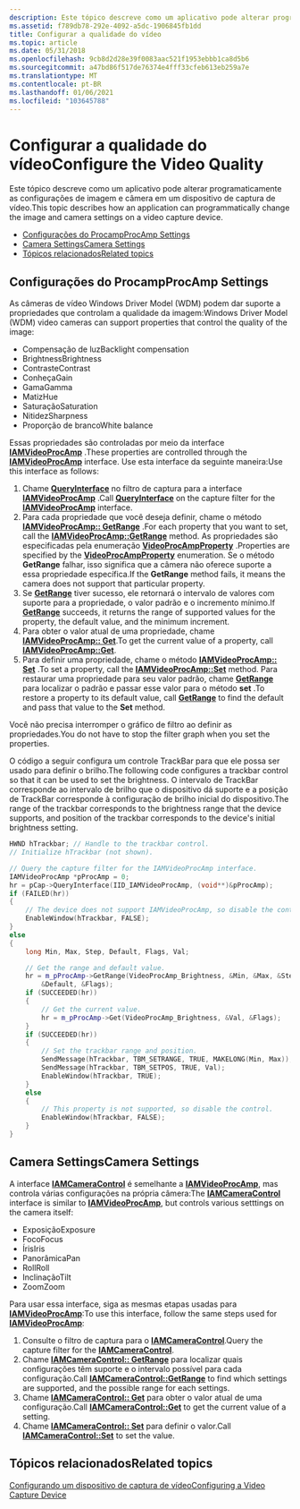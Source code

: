 ```yaml
---
description: Este tópico descreve como um aplicativo pode alterar programaticamente as configurações de imagem e câmera em um dispositivo de captura de vídeo.
ms.assetid: f789db78-292e-4092-a5dc-1906845fb1dd
title: Configurar a qualidade do vídeo
ms.topic: article
ms.date: 05/31/2018
ms.openlocfilehash: 9cb8d2d28e39f0083aac521f1953ebbb1ca8d5b6
ms.sourcegitcommit: a47bd86f517de76374e4fff33cfeb613eb259a7e
ms.translationtype: MT
ms.contentlocale: pt-BR
ms.lasthandoff: 01/06/2021
ms.locfileid: "103645788"
---
```

# <a name="configure-the-video-quality"></a><span data-ttu-id="2912a-103">Configurar a qualidade do vídeo</span><span class="sxs-lookup"><span data-stu-id="2912a-103">Configure the Video Quality</span></span>

<span data-ttu-id="2912a-104">Este tópico descreve como um aplicativo pode alterar programaticamente as configurações de imagem e câmera em um dispositivo de captura de vídeo.</span><span class="sxs-lookup"><span data-stu-id="2912a-104">This topic describes how an application can programmatically change the image and camera settings on a video capture device.</span></span>

-   [<span data-ttu-id="2912a-105">Configurações do Procamp</span><span class="sxs-lookup"><span data-stu-id="2912a-105">ProcAmp Settings</span></span>](#procamp-settings)
-   [<span data-ttu-id="2912a-106">Camera Settings</span><span class="sxs-lookup"><span data-stu-id="2912a-106">Camera Settings</span></span>](#camera-settings)
-   [<span data-ttu-id="2912a-107">Tópicos relacionados</span><span class="sxs-lookup"><span data-stu-id="2912a-107">Related topics</span></span>](#related-topics)

## <a name="procamp-settings"></a><span data-ttu-id="2912a-108">Configurações do Procamp</span><span class="sxs-lookup"><span data-stu-id="2912a-108">ProcAmp Settings</span></span>

<span data-ttu-id="2912a-109">As câmeras de vídeo Windows Driver Model (WDM) podem dar suporte a propriedades que controlam a qualidade da imagem:</span><span class="sxs-lookup"><span data-stu-id="2912a-109">Windows Driver Model (WDM) video cameras can support properties that control the quality of the image:</span></span>

-   <span data-ttu-id="2912a-110">Compensação de luz</span><span class="sxs-lookup"><span data-stu-id="2912a-110">Backlight compensation</span></span>
-   <span data-ttu-id="2912a-111">Brightness</span><span class="sxs-lookup"><span data-stu-id="2912a-111">Brightness</span></span>
-   <span data-ttu-id="2912a-112">Contraste</span><span class="sxs-lookup"><span data-stu-id="2912a-112">Contrast</span></span>
-   <span data-ttu-id="2912a-113">Conheça</span><span class="sxs-lookup"><span data-stu-id="2912a-113">Gain</span></span>
-   <span data-ttu-id="2912a-114">Gama</span><span class="sxs-lookup"><span data-stu-id="2912a-114">Gamma</span></span>
-   <span data-ttu-id="2912a-115">Matiz</span><span class="sxs-lookup"><span data-stu-id="2912a-115">Hue</span></span>
-   <span data-ttu-id="2912a-116">Saturação</span><span class="sxs-lookup"><span data-stu-id="2912a-116">Saturation</span></span>
-   <span data-ttu-id="2912a-117">Nitidez</span><span class="sxs-lookup"><span data-stu-id="2912a-117">Sharpness</span></span>
-   <span data-ttu-id="2912a-118">Proporção de branco</span><span class="sxs-lookup"><span data-stu-id="2912a-118">White balance</span></span>

<span data-ttu-id="2912a-119">Essas propriedades são controladas por meio da interface [**IAMVideoProcAmp**](/windows/desktop/api/Strmif/nn-strmif-iamvideoprocamp) .</span><span class="sxs-lookup"><span data-stu-id="2912a-119">These properties are controlled through the [**IAMVideoProcAmp**](/windows/desktop/api/Strmif/nn-strmif-iamvideoprocamp) interface.</span></span> <span data-ttu-id="2912a-120">Use esta interface da seguinte maneira:</span><span class="sxs-lookup"><span data-stu-id="2912a-120">Use this interface as follows:</span></span>

1.  <span data-ttu-id="2912a-121">Chame [**QueryInterface**](/windows/desktop/api/unknwn/nf-unknwn-iunknown-queryinterface(q)) no filtro de captura para a interface [**IAMVideoProcAmp**](/windows/desktop/api/Strmif/nn-strmif-iamvideoprocamp) .</span><span class="sxs-lookup"><span data-stu-id="2912a-121">Call [**QueryInterface**](/windows/desktop/api/unknwn/nf-unknwn-iunknown-queryinterface(q)) on the capture filter for the [**IAMVideoProcAmp**](/windows/desktop/api/Strmif/nn-strmif-iamvideoprocamp) interface.</span></span>
2.  <span data-ttu-id="2912a-122">Para cada propriedade que você deseja definir, chame o método [**IAMVideoProcAmp:: GetRange**](/windows/desktop/api/Strmif/nf-strmif-iamvideoprocamp-getrange) .</span><span class="sxs-lookup"><span data-stu-id="2912a-122">For each property that you want to set, call the [**IAMVideoProcAmp::GetRange**](/windows/desktop/api/Strmif/nf-strmif-iamvideoprocamp-getrange) method.</span></span> <span data-ttu-id="2912a-123">As propriedades são especificadas pela enumeração [**VideoProcAmpProperty**](/windows/win32/api/strmif/ne-strmif-videoprocampproperty) .</span><span class="sxs-lookup"><span data-stu-id="2912a-123">Properties are specified by the [**VideoProcAmpProperty**](/windows/win32/api/strmif/ne-strmif-videoprocampproperty) enumeration.</span></span> <span data-ttu-id="2912a-124">Se o método **GetRange** falhar, isso significa que a câmera não oferece suporte a essa propriedade específica.</span><span class="sxs-lookup"><span data-stu-id="2912a-124">If the **GetRange** method fails, it means the camera does not support that particular property.</span></span>
3.  <span data-ttu-id="2912a-125">Se [**GetRange**](/windows/desktop/api/Strmif/nf-strmif-iamvideoprocamp-getrange) tiver sucesso, ele retornará o intervalo de valores com suporte para a propriedade, o valor padrão e o incremento mínimo.</span><span class="sxs-lookup"><span data-stu-id="2912a-125">If [**GetRange**](/windows/desktop/api/Strmif/nf-strmif-iamvideoprocamp-getrange) succeeds, it returns the range of supported values for the property, the default value, and the minimum increment.</span></span>
4.  <span data-ttu-id="2912a-126">Para obter o valor atual de uma propriedade, chame [**IAMVideoProcAmp:: Get**](/windows/desktop/api/Strmif/nf-strmif-iamvideoprocamp-get).</span><span class="sxs-lookup"><span data-stu-id="2912a-126">To get the current value of a property, call [**IAMVideoProcAmp::Get**](/windows/desktop/api/Strmif/nf-strmif-iamvideoprocamp-get).</span></span>
5.  <span data-ttu-id="2912a-127">Para definir uma propriedade, chame o método [**IAMVideoProcAmp:: Set**](/windows/desktop/api/Strmif/nf-strmif-iamvideoprocamp-set) .</span><span class="sxs-lookup"><span data-stu-id="2912a-127">To set a property, call the [**IAMVideoProcAmp::Set**](/windows/desktop/api/Strmif/nf-strmif-iamvideoprocamp-set) method.</span></span> <span data-ttu-id="2912a-128">Para restaurar uma propriedade para seu valor padrão, chame [**GetRange**](/windows/desktop/api/Strmif/nf-strmif-iamvideoprocamp-getrange) para localizar o padrão e passar esse valor para o método **set** .</span><span class="sxs-lookup"><span data-stu-id="2912a-128">To restore a property to its default value, call [**GetRange**](/windows/desktop/api/Strmif/nf-strmif-iamvideoprocamp-getrange) to find the default and pass that value to the **Set** method.</span></span>

<span data-ttu-id="2912a-129">Você não precisa interromper o gráfico de filtro ao definir as propriedades.</span><span class="sxs-lookup"><span data-stu-id="2912a-129">You do not have to stop the filter graph when you set the properties.</span></span>

<span data-ttu-id="2912a-130">O código a seguir configura um controle TrackBar para que ele possa ser usado para definir o brilho.</span><span class="sxs-lookup"><span data-stu-id="2912a-130">The following code configures a trackbar control so that it can be used to set the brightness.</span></span> <span data-ttu-id="2912a-131">O intervalo de TrackBar corresponde ao intervalo de brilho que o dispositivo dá suporte e a posição de TrackBar corresponde à configuração de brilho inicial do dispositivo.</span><span class="sxs-lookup"><span data-stu-id="2912a-131">The range of the trackbar corresponds to the brightness range that the device supports, and position of the trackbar corresponds to the device's initial brightness setting.</span></span>


```C++
HWND hTrackbar; // Handle to the trackbar control. 
// Initialize hTrackbar (not shown).

// Query the capture filter for the IAMVideoProcAmp interface.
IAMVideoProcAmp *pProcAmp = 0;
hr = pCap->QueryInterface(IID_IAMVideoProcAmp, (void**)&pProcAmp);
if (FAILED(hr))
{
    // The device does not support IAMVideoProcAmp, so disable the control.
    EnableWindow(hTrackbar, FALSE);
}
else
{
    long Min, Max, Step, Default, Flags, Val;

    // Get the range and default value. 
    hr = m_pProcAmp->GetRange(VideoProcAmp_Brightness, &Min, &Max, &Step,
        &Default, &Flags);
    if (SUCCEEDED(hr))
    {
        // Get the current value.
        hr = m_pProcAmp->Get(VideoProcAmp_Brightness, &Val, &Flags);
    }
    if (SUCCEEDED(hr))
    {
        // Set the trackbar range and position.
        SendMessage(hTrackbar, TBM_SETRANGE, TRUE, MAKELONG(Min, Max));
        SendMessage(hTrackbar, TBM_SETPOS, TRUE, Val);
        EnableWindow(hTrackbar, TRUE);
    }
    else
    {
        // This property is not supported, so disable the control.
        EnableWindow(hTrackbar, FALSE);
    }
}
```



## <a name="camera-settings"></a><span data-ttu-id="2912a-132">Camera Settings</span><span class="sxs-lookup"><span data-stu-id="2912a-132">Camera Settings</span></span>

<span data-ttu-id="2912a-133">A interface [**IAMCameraControl**](/windows/desktop/api/Strmif/nn-strmif-iamcameracontrol) é semelhante a [**IAMVideoProcAmp**](/windows/desktop/api/Strmif/nn-strmif-iamvideoprocamp), mas controla várias configurações na própria câmera:</span><span class="sxs-lookup"><span data-stu-id="2912a-133">The [**IAMCameraControl**](/windows/desktop/api/Strmif/nn-strmif-iamcameracontrol) interface is similar to [**IAMVideoProcAmp**](/windows/desktop/api/Strmif/nn-strmif-iamvideoprocamp), but controls various setttings on the camera itself:</span></span>

-   <span data-ttu-id="2912a-134">Exposição</span><span class="sxs-lookup"><span data-stu-id="2912a-134">Exposure</span></span>
-   <span data-ttu-id="2912a-135">Foco</span><span class="sxs-lookup"><span data-stu-id="2912a-135">Focus</span></span>
-   <span data-ttu-id="2912a-136">Íris</span><span class="sxs-lookup"><span data-stu-id="2912a-136">Iris</span></span>
-   <span data-ttu-id="2912a-137">Panorâmica</span><span class="sxs-lookup"><span data-stu-id="2912a-137">Pan</span></span>
-   <span data-ttu-id="2912a-138">Roll</span><span class="sxs-lookup"><span data-stu-id="2912a-138">Roll</span></span>
-   <span data-ttu-id="2912a-139">Inclinação</span><span class="sxs-lookup"><span data-stu-id="2912a-139">Tilt</span></span>
-   <span data-ttu-id="2912a-140">Zoom</span><span class="sxs-lookup"><span data-stu-id="2912a-140">Zoom</span></span>

<span data-ttu-id="2912a-141">Para usar essa interface, siga as mesmas etapas usadas para [**IAMVideoProcAmp**](/windows/desktop/api/Strmif/nn-strmif-iamvideoprocamp):</span><span class="sxs-lookup"><span data-stu-id="2912a-141">To use this interface, follow the same steps used for [**IAMVideoProcAmp**](/windows/desktop/api/Strmif/nn-strmif-iamvideoprocamp):</span></span>

1.  <span data-ttu-id="2912a-142">Consulte o filtro de captura para o [**IAMCameraControl**](/windows/desktop/api/Strmif/nn-strmif-iamcameracontrol).</span><span class="sxs-lookup"><span data-stu-id="2912a-142">Query the capture filter for the [**IAMCameraControl**](/windows/desktop/api/Strmif/nn-strmif-iamcameracontrol).</span></span>
2.  <span data-ttu-id="2912a-143">Chame [**IAMCameraControl:: GetRange**](/windows/desktop/api/Strmif/nf-strmif-iamcameracontrol-getrange) para localizar quais configurações têm suporte e o intervalo possível para cada configuração.</span><span class="sxs-lookup"><span data-stu-id="2912a-143">Call [**IAMCameraControl::GetRange**](/windows/desktop/api/Strmif/nf-strmif-iamcameracontrol-getrange) to find which settings are supported, and the possible range for each settings.</span></span>
3.  <span data-ttu-id="2912a-144">Chame [**IAMCameraControl:: Get**](/windows/desktop/api/Strmif/nf-strmif-iamcameracontrol-get) para obter o valor atual de uma configuração.</span><span class="sxs-lookup"><span data-stu-id="2912a-144">Call [**IAMCameraControl::Get**](/windows/desktop/api/Strmif/nf-strmif-iamcameracontrol-get) to get the current value of a setting.</span></span>
4.  <span data-ttu-id="2912a-145">Chame [**IAMCameraControl:: Set**](/windows/desktop/api/Strmif/nf-strmif-iamcameracontrol-set) para definir o valor.</span><span class="sxs-lookup"><span data-stu-id="2912a-145">Call [**IAMCameraControl::Set**](/windows/desktop/api/Strmif/nf-strmif-iamcameracontrol-set) to set the value.</span></span>

## <a name="related-topics"></a><span data-ttu-id="2912a-146">Tópicos relacionados</span><span class="sxs-lookup"><span data-stu-id="2912a-146">Related topics</span></span>

<dl> <dt>

[<span data-ttu-id="2912a-147">Configurando um dispositivo de captura de vídeo</span><span class="sxs-lookup"><span data-stu-id="2912a-147">Configuring a Video Capture Device</span></span>](configuring-a-video-capture-device.md)
</dt> </dl>

 

 
